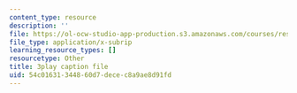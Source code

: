 ```yaml
---
content_type: resource
description: ''
file: https://ol-ocw-studio-app-production.s3.amazonaws.com/courses/res-9-003-brains-minds-and-machines-summer-course-summer-2015/54c01631344860d7decec8a9ae8d91fd_EAWpLeor4Zk.srt
file_type: application/x-subrip
learning_resource_types: []
resourcetype: Other
title: 3play caption file
uid: 54c01631-3448-60d7-dece-c8a9ae8d91fd
---
```

